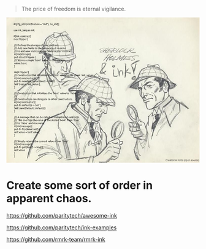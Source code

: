 
> The price of freedom is eternal vigilance.

<img src="./ink_krita.jpg"/>

# Create some sort of order in apparent chaos.


<!-- https://github.com/paritytech/awesome-ink -->


https://github.com/paritytech/awesome-ink

https://github.com/paritytech/ink-examples

https://github.com/rmrk-team/rmrk-ink
